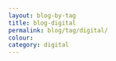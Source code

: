 ```yaml
---
layout: blog-by-tag
title: blog-digital
permalink: blog/tag/digital/
colour:
category: digital
---
```

